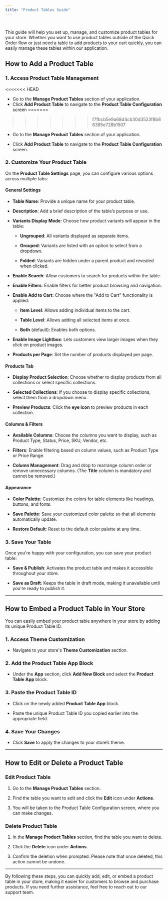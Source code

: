 ```yaml
---
title: "Product Tables Guide"
---
```


#

This guide will help you set up, manage, and customize product tables for your store. Whether you want to use product tables outside of the Quick Order flow or just need a table to add products to your cart quickly, you can easily manage these tables within our application.

## How to Add a Product Table

### 1. Access Product Table Management
<<<<<<< HEAD
- Go to the **Manage Product Tables** section of your application.
- Click **Add Product Table** to navigate to the **Product Table Configuration** screen
=======
>>>>>>> f7fbcb5e9a68d4cb30d3523f8b86385e728b1507

* Go to the **Manage Product Tables** section of your application.

* Click **Add Product Table** to navigate to the **Product Table Configuration** screen.

### 2. Customize Your Product Table

On the **Product Table Settings** page, you can configure various options across multiple tabs:

#### **General Settings**

* **Table Name**: Provide a unique name for your product table.

* **Description**: Add a brief description of the table’s purpose or use.

* **Variants Display Mode**: Choose how product variants will appear in the table:

  * **Ungrouped**: All variants displayed as separate items.

  * **Grouped**: Variants are listed with an option to select from a dropdown.

  * **Folded**: Variants are hidden under a parent product and revealed when clicked.

* **Enable Search**: Allow customers to search for products within the table.

* **Enable Filters**: Enable filters for better product browsing and navigation.

* **Enable Add to Cart**: Choose where the "Add to Cart" functionality is applied:

  * **Item Level**: Allows adding individual items to the cart.

  * **Table Level**: Allows adding all selected items at once.

  * **Both** (default): Enables both options.

* **Enable Image Lightbox**: Lets customers view larger images when they click on product images.

* **Products per Page**: Set the number of products displayed per page.

#### **Products Tab**

* **Display Product Selection**: Choose whether to display products from all collections or select specific collections.

* **Selected Collections**: If you choose to display specific collections, select them from a dropdown menu.

* **Preview Products**: Click the **eye icon** to preview products in each collection.

#### **Columns & Filters**

* **Available Columns**: Choose the columns you want to display, such as Product Type, Status, Price, SKU, Vendor, etc.

* **Filters**: Enable filtering based on column values, such as Product Type or Price Range.

* **Column Management**: Drag and drop to rearrange column order or remove unnecessary columns. (The **Title** column is mandatory and cannot be removed.)

#### **Appearance**

* **Color Palette**: Customize the colors for table elements like headings, buttons, and fonts.

* **Save Palette**: Save your customized color palette so that all elements automatically update.

* **Restore Default**: Reset to the default color palette at any time.

### 3. Save Your Table

Once you're happy with your configuration, you can save your product table:

* **Save & Publish**: Activates the product table and makes it accessible throughout your store.

* **Save as Draft**: Keeps the table in draft mode, making it unavailable until you're ready to publish it.

***

## How to Embed a Product Table in Your Store

You can easily embed your product table anywhere in your store by adding its unique Product Table ID.

### 1. Access Theme Customization

* Navigate to your store's **Theme Customization** section.

### 2. Add the Product Table App Block

* Under the **App** section, click **Add New Block** and select the **Product Table App** block.

### 3. Paste the Product Table ID

* Click on the newly added **Product Table App** block.

* Paste the unique Product Table ID you copied earlier into the appropriate field.

### 4. Save Your Changes

* Click **Save** to apply the changes to your store’s theme.

***

## How to Edit or Delete a Product Table

### Edit Product Table

1. Go to the **Manage Product Tables** section.

2. Find the table you want to edit and click the **Edit** icon under **Actions**.

3. You will be taken to the Product Table Configuration screen, where you can make changes.

### Delete Product Table

1. In the **Manage Product Tables** section, find the table you want to delete.

2. Click the **Delete** icon under **Actions**.

3. Confirm the deletion when prompted. Please note that once deleted, this action cannot be undone.

***

By following these steps, you can quickly add, edit, or embed a product table in your store, making it easier for customers to browse and purchase products. If you need further assistance, feel free to reach out to our support team.